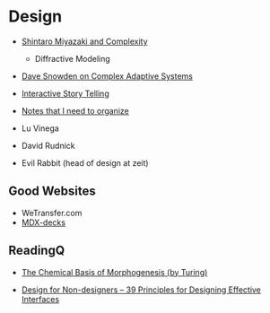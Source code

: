 # Design

* [Shintaro Miyazaki and Complexity](./ShintaroMiyazaki.md)
    * Diffractive Modeling
* [Dave Snowden on Complex Adaptive Systems](./DaveSnowden.md)
* [Interactive Story Telling](./InteractiveStoryTelling.md)

* [Notes that I need to organize](./random.md)

* Lu Vinega
* David Rudnick
* Evil Rabbit (head of design at zeit)

## Good Websites

* WeTransfer.com
* [MDX-decks](https://github.com/jxnblk/mdx-deck)

## ReadingQ

* [The Chemical Basis of Morphogenesis (by Turing)](https://en.wikipedia.org/wiki/The_Chemical_Basis_of_Morphogenesis)

* [Design for Non-designers – 39 Principles for Designing Effective Interfaces](https://www.spencergreenberg.com/2017/08/design-for-non-designers-39-principles-for-designing-effective-interfaces/)